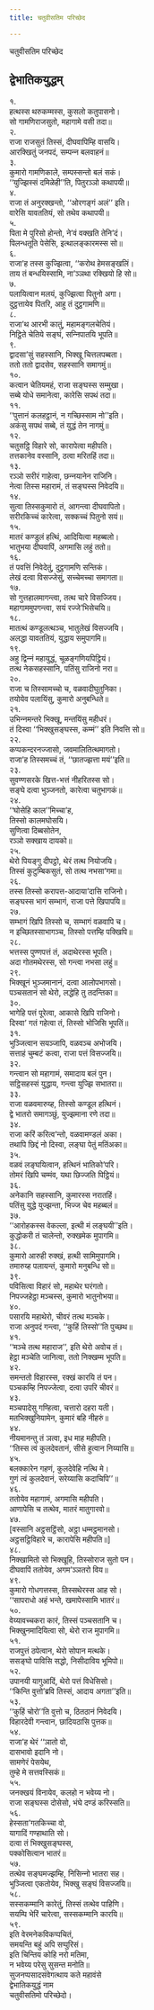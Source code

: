 ```yaml
---
title: चतुवीसतिम परिच्छेद

---
```

चतुवीसतिम परिच्छेद  


## द्वेभातिकयुद्धम्

१.  
हत्थस्स थरुकम्मस्स, कुसलो कतुपासनो।  
सो गामणिराजसुतो, महागामे वसी तदा॥  
२.  
राजा राजसुतं तिस्सं, दीघवापिम्हि वासयि।  
आरक्खितुं जनपदं, सम्पन्‍न बलवाहनं॥  
३.  
कुमारो गामणिकाले, सम्पस्सन्तो बलं सकं।  
‘‘युज्झिस्सं दमिळेही’’ति, पितुरञ्‍ञो कथापयी॥  
४.  
राजा तं अनुरक्खन्तो, ‘‘ओरगङ्गं अलं’’ इति।  
वारेसि यावततियं, सो तथेव कथापयी॥  
५.  
पिता मे पुरिसो होन्तो, ने’वं वक्खति तेनि’दं।  
पिलन्धतूति पेसेसि, इत्थालङ्कारमस्स सो॥  
६.  
राजा’ह तस्स कुज्झित्वा, ‘‘करोथ हेमसङ्खलिं।  
ताय तं बन्धयिस्सामि, ना’ञ्‍ञथा रक्खियो हि सो॥  
७.  
पलायित्वान मलयं, कुज्झित्वा पितुनो अगा।  
दुट्ठत्तायेव पितरि, आहु तं दुट्ठगामणि॥  
८.  
राजा’थ आरभी कातुं, महामङ्गलचेतियं।  
निट्ठिते चेतिये सङ्घं, सन्‍निपातयि भूपति॥  
९.  
द्वादसा’सुं सहस्सानि, भिक्खू चित्तलपब्बता।  
ततो ततो द्वादसेव, सहस्सानि समागमुं॥  
१०.  
कत्वान चेतियमहं, राजा सङ्घस्स सम्मुखा।  
सब्बे योधे समानेत्वा, कारेसि सपथं तदा॥  
११.  
‘‘पुत्तानं कलहट्ठानं, न गच्छिस्साम नो’’इति।  
अकंसु सपथं सब्बे, तं युद्धं तेन नागमुं॥  
१२.  
चतुसट्ठि विहारे सो, कारापेत्वा महीपति।  
तत्तकानेव वस्सानि, ठत्वा मरितहिं तदा॥  
१३.  
रञ्‍ञो सरीरं गाहेत्वा, छन्‍नयानेन राजिनि।  
नेत्वा तिस्स महारामं, तं सङ्घस्स निवेदयि॥  
१४.  
सुत्वा तिस्सकुमारो तं, आगन्त्वा दीघवापितो।  
सरीरकिच्‍चं कारेत्वा, सक्‍कच्‍चं पितुनो सयं॥  
१५.  
मातरं कण्डुलं हत्थिं, आदियित्वा महब्बलो।  
भातुभया दीघवापिं, अगमासि लहुं ततो॥  
१६.  
तं पवत्तिं निवेदेतुं, दुट्ठगामणि सन्तिकं।  
लेखं दत्वा विसज्‍जेसुं, सच्‍चेमच्‍चा समागता॥  
१७.  
सो गुत्तहालमागन्त्वा, तत्थ चारे विसज्‍जिय।  
महागाममुपगन्त्वा, सयं रज्‍जे’भिसेचयि॥  
१८.  
मातत्थं कण्डूलत्थञ्‍च, भातुलेखं विसज्‍जयि।  
अलद्धा यावततियं, युद्धाय समुपागमि॥  
१९.  
अहु द्विन्‍नं महायुद्धं, चूळङ्गणियपिट्ठियं।  
तत्थ नेकसहस्सानि, पतिंसु राजिनो नरा॥  
२०.  
राजा च तिस्सामच्‍चो च, वळवादीघुतुनिका।  
तयोयेव पलायिंसु, कुमारो अनुबन्धिते॥  
२१.  
उभिन्‍नमन्तरे भिक्खू, मन्तयिंसु महीधरं।  
तं दिस्वा ‘‘भिक्खुसङ्घस्स, कम्मं’’ इति निवत्ति सो॥  
२२.  
कप्पकन्दरनज्‍जासो, जवमालितित्थमागतो।  
राजा’ह तिस्समच्‍चं तं, ‘‘छातज्झत्ता मयं’’इति॥  
२३.  
सुवण्णसरके खित्त-भत्तं नीहरितस्स सो।  
सङ्घे दत्वा भुञ्‍जनतो, कारेत्वा चतुभागकं॥  
२४.  
‘‘घोसेहि काल’’मिच्‍चा’ह,  
तिस्सो कालमघोसयि।  
सुणित्वा दिब्बसोतेन,  
रञ्‍ञो सक्खाय दायको॥  
२५.  
थेरो पियङ्गु दीपट्ठो, थेरं तत्थ नियोजयि।  
तिस्सं कुटुम्बिकसुतं, सो तत्थ नभसा’गमा॥  
२६.  
तस्स तिस्सो करापत्त-आदाया’दासि राजिनो।  
सङ्घस्स भागं सम्भागं, राजा पत्ते खिपापयि॥  
२७.  
सम्भागं खिपि तिस्सो च, सम्भागं वळवापि च।  
न इच्छितस्साभागञ्‍च, तिस्सो पत्तम्हि पक्खिपि॥  
२८.  
भत्तस्स पुण्णपत्तं तं, अदाथेरस्स भूपति।  
अदा गोतमथेरस्स, सो गन्त्वा नभसा लहुं॥  
२९.  
भिक्खूनं भुञ्‍जमानानं, दत्वा आलोपभागसो।  
पञ्‍चसतानं सो थेरो, लद्धेहि तु तदन्तिका॥  
३०.  
भागेहि पत्तं पूरेत्वा, आकासे खिपि राजिनो।  
दिस्वा’ गतं गहेत्वा तं, तिस्सो भोजिसि भूपतिं॥  
३१.  
भुञ्‍जित्वान सयञ्‍जापि, वळवञ्‍च अभोजयि।  
सत्ताहं चुम्बटं कत्वा, राजा पत्तं विसज्‍जयि॥  
३२.  
गन्त्वान सो महागामं, समादाय बलं पुन।  
सट्ठिसहस्सं युद्धाय, गन्त्वा युज्झि सभातरा॥  
३३.  
राजा वळवमारुय्ह, तिस्सो कण्डूल हत्थिनं।  
द्वे भातरो समागञ्छुं, युज्झमाना रणे तदा॥  
३४.  
राजा करिं करित्व’न्तो, वळवामण्डलं अका।  
तथापि छिद्दं नो दिस्वा, लङ्घा पेतुं मतिंअका॥  
३५.  
वळवं लङ्घयित्वान, हत्थिनं भातिको’परि।  
तोमरं खिपि चम्मंव, यथा छिज्‍जति पिट्ठियं॥  
३६.  
अनेकानि सहस्सानि, कुमारस्स नरातहिं।  
पतिंसु युद्धे युज्झन्ता, भिज्‍ज चेव महब्बलं॥  
३७.  
‘‘आरोहकस्स वेकल्‍ला, इत्थी मं लङ्घयी’’इति।  
कुद्धोकरी तं चालेन्तो, रुक्खमेक मुपागमि॥  
३८.  
कुमारो आरुही रुक्खं, हत्थी सामिमुपागमि।  
तमारुय्ह पलायन्तं, कुमारो मनुबन्धि सो॥  
३९.  
पविसित्वा विहारं सो, महाथेर घरंगतो।  
निपज्‍जहेट्ठा मञ्‍चस्स, कुमारो भातुनोभया॥  
४०.  
पसारयि महाथेरो, चीवरं तत्थ मञ्‍चके।  
राजा अनुपदं गन्त्वा, ‘‘कुहिं तिस्सो’’ति पुच्छथ॥  
४१.  
‘‘मञ्‍चे तत्थ महाराज’’, इति थेरो अवोच तं।  
हेट्ठा मञ्‍चेति जानित्वा, ततो निक्खम्म भूपति॥  
४२.  
समन्ततो विहारस्स, रक्खं कारयि तं पन।  
पञ्‍चकम्हि निपज्‍जेत्वा, दत्वा उपरि चीवरं॥  
४३.  
मञ्‍चपादेसु गण्हित्वा, चत्तारो दहरा यती।  
मतभिक्खुनियामेन, कुमारं बहि नीहरुं॥  
४४.  
नीयमानन्तु तं ञत्वा, इध माह महीपति।  
‘‘तिस्स त्वं कुलदेवतानं, सीसे हुत्वान निय्यासि॥  
४५.  
बलक्‍कारेन गहणं, कुलदेवेहि नत्थि मे।  
गुणं त्वं कुलदेवानं, सरेय्यासि कदाचिपि’’॥  
४६.  
ततोयेव महागामं, अगमासि महीपति।  
आणापेसि च तत्थेव, मातरं मातुगारवो॥  
४७.  
[वस्सानि अट्ठसट्ठिंसो, अट्ठा धम्मट्ठमानसो।  
अट्ठसट्ठिविहारे च, कारापेसि महीपति॥]  
४८.  
निक्खामितो सो भिक्खूहि, तिस्सोराज सुतो पन।  
दीघवापिं ततोयेव, अगम’ञ्‍ञतरो विय॥  
४९.  
कुमारो गोधगत्तस्स, तिस्सथेरस्स आह सो।  
‘‘सापराधो अहं भन्ते, खमापेस्सामि भातरं॥  
५०.  
वेय्यावच्‍चकरा कारं, तिस्सं पञ्‍चसतानि च।  
भिक्खुनमादियित्वा सो, थेरो राज मुपागमि॥  
५१.  
राजपुत्तं ठपेत्वान, थेरो सोपान मत्थके।  
ससङ्घो पाविसि सद्धो, निसीदाविय भूमिपो॥  
५२.  
उपानयी यागुआदिं, थेरो पत्तं विधेसिसो।  
‘‘किन्ति वुत्तो’ब्रवि तिस्सं, आदाय अगता’’इति॥  
५३.  
‘‘कुहिं चोरो’’ति वुत्तो च, ठितठानं निवेदयि।  
विहारदेवी गन्त्वान, छादियठासि पुत्तक॥  
५४.  
राजा’ह थेरं ‘‘ञातो वो,  
दासभावो इदानि नो।  
सामणेरं पेसयेथ,  
तुम्हे मे सत्तवस्सिकं॥  
५५.  
जनक्खयं विनायेव, कलहो न भवेय्य नो।  
राजा सङ्घस्स दोसेसो, भंघे दण्डं करिस्सति॥  
५६.  
हेस्सता’गतकिच्‍चा वो,  
यागादिं गण्हाथाति सो।  
दत्वा तं भिक्खुसङ्घस्स,  
पक्‍कोसित्वान भातरं॥  
५७.  
तत्थेव सङ्घमज्झम्हि, निसिन्‍नो भातरा सह।  
भुञ्‍जित्वा एकतोयेव, भिक्खु सङ्घं विसज्‍जयि॥  
५८.  
सस्सकम्मानि कारेतुं, तिस्सं तत्थेव पाहिणि।  
सयम्पि भेरिं चारेत्वा, सस्सकम्मानि कारयि॥  
५९.  
इति वेरमनेकविकप्पचितं,  
समयन्ति बहुं अपि सप्पुरिसं।  
इति चिन्तिय कोहि नरो मतिमा,  
न भवेय्य परेसु सुसन्त मनोति॥  
सुजनप्पसादसंवेगत्थाय कते महावंसे  
द्वेभातिकयुद्धं नाम  
चतुवीसतिमो परिच्छेदो।  